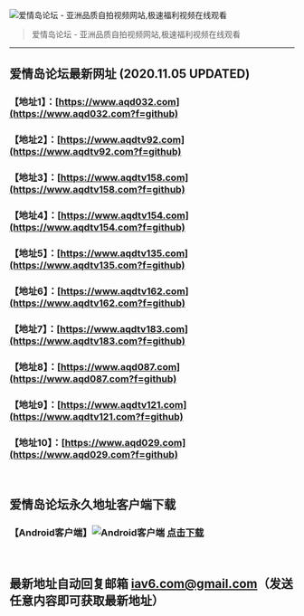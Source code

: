 ![爱情岛论坛 - 亚洲品质自拍视频网站,极速福利视频在线观看](http://ww1.sinaimg.cn/large/007drMcOgy1g5i6x3ua0xj30eg0393yo.jpg)
> 爱情岛论坛 - 亚洲品质自拍视频网站,极速福利视频在线观看

---

## 爱情岛论坛最新网址 (2020.11.05 UPDATED)
### 【地址1】：[https://www.aqd032.com](https://www.aqd032.com?f=github)
### 【地址2】：[https://www.aqdtv92.com](https://www.aqdtv92.com?f=github)
### 【地址3】：[https://www.aqdtv158.com](https://www.aqdtv158.com?f=github)
### 【地址4】：[https://www.aqdtv154.com](https://www.aqdtv154.com?f=github)
### 【地址5】：[https://www.aqdtv135.com](https://www.aqdtv135.com?f=github)
### 【地址6】：[https://www.aqdtv162.com](https://www.aqdtv162.com?f=github)
### 【地址7】：[https://www.aqdtv183.com](https://www.aqdtv183.com?f=github)
### 【地址8】：[https://www.aqd087.com](https://www.aqd087.com?f=github)
### 【地址9】：[https://www.aqdtv121.com](https://www.aqdtv121.com?f=github)
### 【地址10】：[https://www.aqd029.com](https://www.aqd029.com?f=github)
<br>

## 爱情岛论坛永久地址客户端下载
### 【Android客户端】![Android客户端](https://ww1.sinaimg.cn/large/007drMcOgy1fzljgv278jj300f00ia9t.jpg) [点击下载](https://app.aqdlt.app/v1/aqdlt_android_0828.apk)

<br>

## 最新地址自动回复邮箱 [iav6.com@gmail.com](mailto:iav6.com@gmail.com)（发送任意内容即可获取最新地址）
